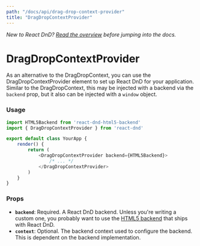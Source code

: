 ```yaml
---
path: "/docs/api/drag-drop-context-provider"
title: "DragDropContextProvider"
---
```

_New to React DnD? [Read the overview](/docs/overview) before jumping into the docs._

# DragDropContextProvider

As an alternative to the DragDropContext, you can use the DragDropContextProvider element
to set up React DnD for your application. Similar to the DragDropContext, this may be
injected with a backend via the `backend` prop, but it also can be injected with a `window` object.

### Usage

```js
import HTML5Backend from 'react-dnd-html5-backend'
import { DragDropContextProvider } from 'react-dnd'

export default class YourApp {
	render() {
		return (
			<DragDropContextProvider backend={HTML5Backend}>
				/* ... */
			</DragDropContextProvider>
		)
	}
}
```

### Props

* **`backend`**: Required. A React DnD backend. Unless you're writing a custom one, you probably want to use the [HTML5 backend](/docs/backends/html5) that ships with React DnD.
* **`context`**: Optional. The backend context used to configure the backend. This is dependent on the backend implementation.
